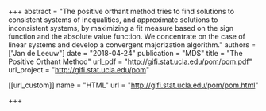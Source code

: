 +++
abstract = "The positive orthant method tries to find solutions to consistent systems of inequalities, and approximate solutions to inconsistent systems, by maximizing a fit measure based on the sign function and the absolute value function. We concentrate on the case of linear systems and develop a convergent majorization algorithm."
authors = ["Jan de Leeuw"]
date = "2018-04-24"
publication = "MDS"
title = "The Positive Orthant Method"
url_pdf = "http://gifi.stat.ucla.edu/pom/pom.pdf"
url_project = "http://gifi.stat.ucla.edu/pom"


[[url_custom]]
name = "HTML"
url = "http://gifi.stat.ucla.edu/pom/pom.html"

+++

